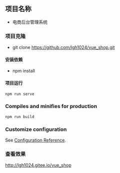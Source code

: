## 项目名称
- 电商后台管理系统

### 项目克隆
- git clone https://github.com/lgh1024/vue_shop.git
#### 安装依赖
- npm install


#### 项目运行
```
npm run serve
```

### Compiles and minifies for production
```
npm run build
```

### Customize configuration
See [Configuration Reference](https://cli.vuejs.org/config/).

### 查看效果
http://lgh1024.gitee.io/vue_shop
